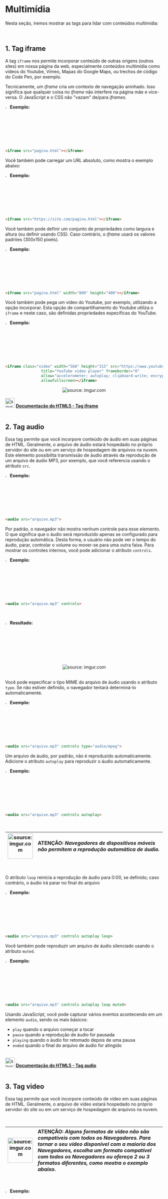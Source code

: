 <h1>Multimídia</h1>



Nesta seção, iremos mostrar as tags para lidar com conteúdos multimídia:

<br />

<h2>1. Tag iframe</h2>



A tag `iframe` nos permite incorporar conteúdo de outras origens (outros sites) em nossa página da web, especialmente conteúdos multimídia como vídeos do Youtube, Vimeo, Mapas do Google Maps, ou trechos de código do Code Pen, por exemplo.

Tecnicamente, um *iframe* cria um contexto de navegação aninhado. Isso significa que qualquer coisa no *iframe* não interfere na página mãe e vice-versa. O JavaScript e o CSS não "vazam" de/para *iframes*.

<img src="https://i.imgur.com/O5NjoiA.png" title="source: imgur.com" width="3%"/>**Exemplo:**

```html
<iframe src="pagina.html"></iframe>
```

Você também pode carregar um URL absoluto, como mostra o exemplo abaixo:

<img src="https://i.imgur.com/O5NjoiA.png" title="source: imgur.com" width="3%"/>**Exemplo:**

```html
<iframe src="https://site.com/pagina.html"></iframe>
```

Você também pode definir um conjunto de propriedades como largura e altura (ou definir usando CSS). Caso contrário, o *iframe* usará os valores padrões (300x150 pixels).

<img src="https://i.imgur.com/O5NjoiA.png" title="source: imgur.com" width="3%"/>**Exemplo:**

```html
<iframe src="pagina.html" width="800" height="400"></iframe>
```

Você também pode pega um vídeo do Youtube, por exemplo, utilizando a opção incorporar. Esta opção de compartilhamento do Youtube utiliza o `iframe` e neste caso, são definidas propriedades específicas do YouTube.

<img src="https://i.imgur.com/O5NjoiA.png" title="source: imgur.com" width="3%"/>**Exemplo:**

```html
<iframe class="video" width="560" height="315" src="https://www.youtube.com/embed/EzN5SW2QOWY"
                title="YouTube video player" frameborder="0"
                allow="accelerometer; autoplay; clipboard-write; encrypted-media; gyroscope; picture-in-picture; web-share"
                allowfullscreen></iframe>
```



<div align="center"><img src="https://i.imgur.com/2Ska2Zk.png" title="source: imgur.com" /></div>

<br />

<div align="left"><img src="https://i.imgur.com/WDbGBIA.png" title="source: imgur.com" width="30px"/> <a href="https://www.w3schools.com/tags/tag_iframe.asp" target="_blank"><b>Documentação do HTML5 - Tag iframe</b></a></div>

<br />

<h2>2. Tag audio</h2>



Essa tag permite que você incorpore conteúdo de áudio em suas páginas de HTML. Geralmente, o arquivo de áudio estará hospedado no próprio servidor do site ou em um serviço de hospedagem de arquivos na nuvem. Este elemento possibilita transmissão de áudio através da reprodução de um arquivo de áudio MP3, por exemplo, que você referencia usando o atributo `src`.

<img src="https://i.imgur.com/O5NjoiA.png" title="source: imgur.com" width="3%"/>**Exemplo:**

```html
<audio src="arquivo.mp3">
```

Por padrão, o navegador não mostra nenhum controle para  esse elemento. O que significa que o áudio será reproduzido apenas se  configurado para reprodução automática. Desta forma, o usuário não pode ver o tempo do áudio, parar, controlar o volume ou mover-se para uma outra faixa. Para mostrar os controles internos, você pode adicionar o atributo `controls`.

<img src="https://i.imgur.com/O5NjoiA.png" title="source: imgur.com" width="3%"/>**Exemplo:**

```html
<audio src="arquivo.mp3" controls>
```

<br />

<img src="https://i.imgur.com/3HPZ0By.png" title="source: imgur.com" width="3%"/>**Resultado:**

<div align="center"><img src="https://i.imgur.com/5nagiHz.png" title="source: imgur.com" /></div>

<br />

Você pode especificar o tipo MIME do arquivo de áudio usando o atributo `type`. Se não estiver definido, o navegador tentará determiná-lo automaticamente.

<img src="https://i.imgur.com/O5NjoiA.png" title="source: imgur.com" width="3%"/>**Exemplo:**

```html
<audio src="arquivo.mp3" controls type="audio/mpeg">
```

Um arquivo de áudio, por padrão, não é reproduzido automaticamente. Adicione o atributo `autoplay` para reproduzir o áudio automaticamente.

<img src="https://i.imgur.com/O5NjoiA.png" title="source: imgur.com" width="3%"/>**Exemplo:**

```html
<audio src="arquivo.mp3" controls autoplay>
```

<br />

| <img src="https://i.imgur.com/hOgWvSc.png" title="source: imgur.com" width="80px"/> | <div align="left"> **ATENÇÃO:** *Navegadores de dispositivos móveis não permitem a reprodução automática de áudio.* </div> |
| ------------------------------------------------------------ | ------------------------------------------------------------ |

<br />

O atributo `loop` reinicia a reprodução de áudio para 0:00, se definido; caso contrário,  o áudio irá parar no final do arquivo

<img src="https://i.imgur.com/O5NjoiA.png" title="source: imgur.com" width="3%"/>**Exemplo:**

```html
<audio src="arquivo.mp3" controls autoplay loop>
```

Você também pode reproduzir um arquivo de áudio silenciado usando o atributo `muted`.

<img src="https://i.imgur.com/O5NjoiA.png" title="source: imgur.com" width="3%"/>**Exemplo:**

```html
<audio src="arquivo.mp3" controls autoplay loop muted>
```

Usando JavaScript, você pode capturar vários eventos acontecendo em um elemento `audio`, sendo os mais básicos:

- `play` quando o arquivo começar a tocar
- `pause` quando a reprodução de áudio for pausada
- `playing` quando o áudio for retomado depois de uma pausa
- `ended` quando o final do arquivo de áudio for atingido

<br />

<div align="left"><img src="https://i.imgur.com/WDbGBIA.png" title="source: imgur.com" width="30px"/> <a href="https://www.w3schools.com/tags/tag_audio.asp" target="_blank"><b>Documentação do HTML5 - Tag audio</b></a></div>

<br />

<h2>3. Tag video</h2>



Essa tag permite que você incorpore conteúdo de vídeo em suas páginas de HTML. Geralmente, o arquivo de vídeo estará hospedado no próprio servidor do site ou em um serviço de hospedagem de arquivos na nuvem. 

<br />

| <img src="https://i.imgur.com/hOgWvSc.png" title="source: imgur.com" width="80px"/> | <div align="left"> **ATENÇÃO:** *Alguns formatos de vídeo não são compatíveis com todos os Navegadores. Para tornar o seu vídeo disponível com a maioria dos Navegadores, escolha um formato compatível com todos os Navegadores ou ofereça 2 ou 3 formatos diferentes, como mostra o exemplo abaixo.* </div> |
| ------------------------------------------------------------ | ------------------------------------------------------------ |

<br />

<img src="https://i.imgur.com/O5NjoiA.png" title="source: imgur.com" width="3%"/>**Exemplo:**

```html
video controls>
  <source src="somevideo.webm" type="video/webm">
  <source src="somevideo.mp4" type="video/mp4">
  Desculpe, mas o seu navegador não suporta vídeos HTML5 em WebM ou MP4.
</video>
```

<br />

Este elemento pode reproduzir um arquivo de vídeo que você referencia usando o atributo `src`.

<img src="https://i.imgur.com/O5NjoiA.png" title="source: imgur.com" width="3%"/>**Exemplo:**

```html
<video src="arquivo.mp4">
```

Por padrão, o navegador não mostra nenhum controle para  esse elemento. O que significa que o vídeo será reproduzido apenas se  configurado para reprodução automática. Desta forma, o usuário não pode ver o tempo do vídeo, parar, controlar o volume ou mover-se pelo vídeo. Para mostrar os controles internos, você pode adicionar o atributo `controls`.

<img src="https://i.imgur.com/O5NjoiA.png" title="source: imgur.com" width="3%"/>**Exemplo:**

```html
<video src="arquivo.mp4" controls>
```

<br />

<img src="https://i.imgur.com/3HPZ0By.png" title="source: imgur.com" width="3%"/>**Resultado:**

<div align="center"><img src="https://i.imgur.com/kklU9n2.png" title="source: imgur.com" /></div>

<br />

Você pode especificar o tipo MIME do arquivo de vídeo usando o atributo `type`. Se não estiver definido, o navegador tentará determiná-lo automaticamente.

<img src="https://i.imgur.com/O5NjoiA.png" title="source: imgur.com" width="3%"/>**Exemplo:**

```html
<video src="arquivo.mp4" controls type="video/mp4">
```

Um arquivo de vídeo por padrão não é reproduzido automaticamente. Adicione o atributo `autoplay` para reproduzir o vídeo automaticamente.

<img src="https://i.imgur.com/O5NjoiA.png" title="source: imgur.com" width="3%"/>**Exemplo:**

```html
<video src="file.mp4" controls autoplay>
```

Alguns navegadores também exigem o atributo `muted` para reprodução automática. O vídeo é reproduzido automaticamente apenas se silenciado.

<img src="https://i.imgur.com/O5NjoiA.png" title="source: imgur.com" width="3%"/>**Exemplo:**

```html
<audio src="arquivo.mp3" controls autoplay muted>
```

O atributo `loop` reinicia a reprodução do vídeo em 0:00, se definido; caso contrário, o vídeo irá parar no final do arquivo.

<img src="https://i.imgur.com/O5NjoiA.png" title="source: imgur.com" width="3%"/>**Exemplo:**

```html
<video src="arquivo.mp4" controls autoplay loop>
```

Você pode definir uma imagem para ser a imagem de capa, através da propriedade `poster`.

<img src="https://i.imgur.com/O5NjoiA.png" title="source: imgur.com" width="3%"/>**Exemplo:**

```html
<video src="arquivo.mp4" poster="imagem.png">
```

Se a propriedade `poster` não estiver presente, o navegador exibirá o primeiro quadro do vídeo assim que estiver disponível.

Você pode definir os atributos `width` e `height` para definir o espaço que o elemento ocupará para que o navegador possa considerá-lo e não alterar o layout quando finalmente for carregado.  Ambos os parâmetros recebem um valor numérico, expresso em pixels.

Usando JavaScript, você pode capturar vários eventos acontecendo em um elemento `video`, sendo os mais básicos:

- `play` quando o arquivo começar a tocar
- `pause` quando o vídeo for pausado
- `playing` quando o vídeo for retomado depois de uma pausa
- `ended` quando o final do arquivo de vídeo for atingido

<br />

<div align="left"><img src="https://i.imgur.com/WDbGBIA.png" title="source: imgur.com" width="30px"/> <a href="https://www.w3schools.com/tags/tag_video.asp" target="_blank"><b>Documentação do HTML5 - Tag video</b></a></div>

<br />

<br />	

<div align="left"><a href="../README.md"><img src="https://i.imgur.com/XMgF3gl.png" title="source: imgur.com" width="3%"/>Voltar</a></div>